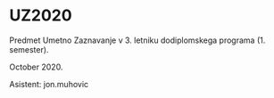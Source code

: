 # UZ2020
Predmet Umetno Zaznavanje v 3. letniku dodiplomskega programa (1. semester).

October 2020.

Asistent: jon.muhovic